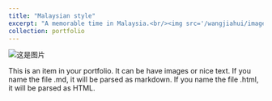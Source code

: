 ```yaml
---
title: "Malaysian style"
excerpt: "A memorable time in Malaysia.<br/><img src='/wangjiahui/images/portfolio/malaysia/governments.jpg' width="400">"
collection: portfolio
---
```



![这是图片](../images/portfolio/malaysia/boy.jpg "yunnan")

This is an item in your portfolio. It can be have images or nice text. If you name the file .md, it will be parsed as markdown. If you name the file .html, it will be parsed as HTML. 
